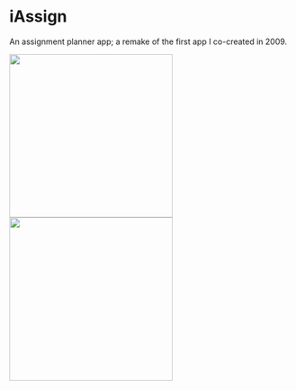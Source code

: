 # iAssign
An assignment planner app; a remake of the first app I co-created in 2009.

<img width="290" src="https://cloud.githubusercontent.com/assets/13486833/23242391/5b18d66a-f92d-11e6-89eb-248bbeb995c2.png">
<img width="290" src="https://cloud.githubusercontent.com/assets/13486833/23242392/5b1b6d8a-f92d-11e6-8d25-82aba964fdf6.png">
